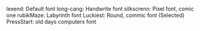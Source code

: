 lexend: Default font
long-cang: Handwrite font
silkscrenn: Pixel font, comic one
rubikMaze: Labyrinth font
Luckiest: Round, commic font (Selected)
PressStart: old days computers font